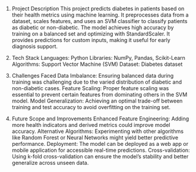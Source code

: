 1) Project Description
This project predicts diabetes in patients based on their health metrics using machine learning. It preprocesses data from a dataset, scales features, and uses an SVM classifier to classify patients as diabetic or non-diabetic. The model achieves high accuracy by training on a balanced set and optimizing with StandardScaler. It provides predictions for custom inputs, making it useful for early diagnosis support.

2) Tech Stack
Languages: Python
Libraries: NumPy, Pandas, Scikit-Learn
Algorithms: Support Vector Machine (SVM)
Dataset: Diabetes dataset

3) Challenges Faced
Data Imbalance: Ensuring balanced data during training was challenging due to the varied distribution of diabetic and non-diabetic cases.
Feature Scaling: Proper feature scaling was essential to prevent certain features from dominating others in the SVM model.
Model Generalization: Achieving an optimal trade-off between training and test accuracy to avoid overfitting on the training set.

4) Future Scope and Improvements
Enhanced Feature Engineering: Adding more health indicators and derived metrics could improve model accuracy.
Alternative Algorithms: Experimenting with other algorithms like Random Forest or Neural Networks might yield better predictive performance.
Deployment: The model can be deployed as a web app or mobile application for accessible real-time predictions.
Cross-validation: Using k-fold cross-validation can ensure the model’s stability and better generalize across unseen data.
